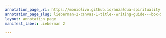 ```yaml
---
annotation_page_uri: https://moniolivo.github.io/anzaldua-spirituality-recordings/annotations/lieberman-2-canvas-1-title--writing-guide---box-55.json
annotation_page_slug: lieberman-2-canvas-1-title--writing-guide---box-55
layout: annotation_page
manifest_label: Lieberman 2

---
```


